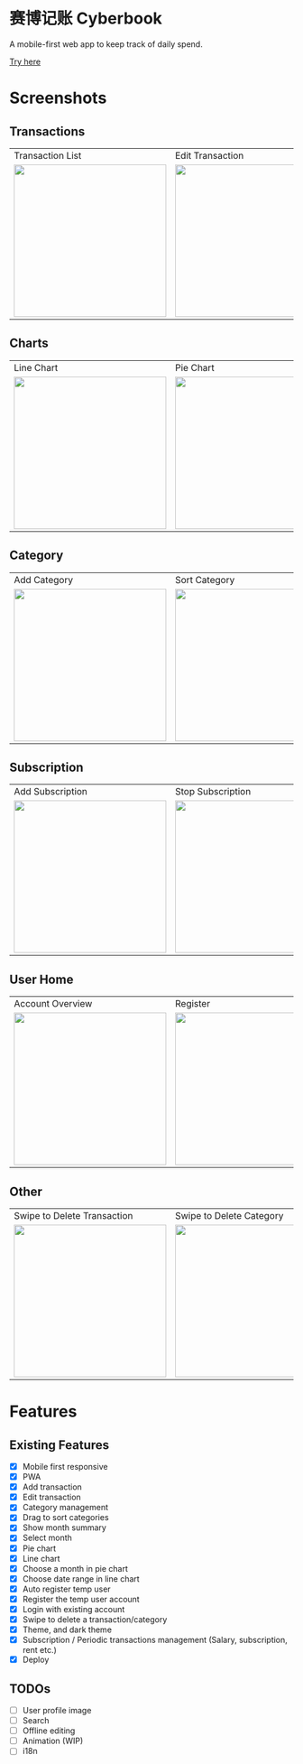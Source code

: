 # 赛博记账 Cyberbook 

A mobile-first web app to keep track of daily spend.

[Try here](https://test.cyberbook.app)

# Screenshots

## Transactions

<table>
  <tr>
    <td>Transaction List</td>
    <td>Edit Transaction</td>
    <td>Add Transaction</td>
  </tr>
  <tr>
    <td><img src="./readme-assets/transaction-list.PNG" width=270 ></td>
    <td><img src="./readme-assets/edit-transaction.gif" width=270 ></td>
    <td><img src="./readme-assets/add-transaction.gif" width=270 ></td>
  </tr>
 </table>

## Charts

<table>
  <tr>
    <td>Line Chart</td>
     <td>Pie Chart</td>
  </tr>
  <tr>
    <td><img src="./readme-assets/line-chart.PNG" width=270 ></td>
    <td><img src="./readme-assets/pie-chart.PNG" width=270 ></td>
  </tr>
 </table>

## Category

<table>
  <tr>
    <td>Add Category</td>
    <td>Sort Category</td>
  </tr>
  <tr>
    <td><img src="./readme-assets/add-category.gif" width=270 ></td>
    <td><img src="./readme-assets/sort-category.gif" width=270 ></td>
  </tr>
 </table>

## Subscription

<table>
  <tr>
    <td>Add Subscription</td>
    <td>Stop Subscription</td>
  </tr>
  <tr>
    <td><img src="./readme-assets/add-subscription.gif" width=270 ></td>
    <td><img src="./readme-assets/stop-subscription.gif" width=270 ></td>
  </tr>
 </table>

## User Home

<table>
  <tr>
    <td>Account Overview</td>
    <td>Register</td>
    <td>Login</td>
  </tr>
  <tr>
    <td><img src="./readme-assets/account.PNG" width=270 ></td>
    <td><img src="./readme-assets/register.PNG" width=270 ></td>
    <td><img src="./readme-assets/login.PNG" width=270 ></td>
  </tr>
 </table>

## Other

<table>
  <tr>
    <td>Swipe to Delete Transaction</td>
    <td>Swipe to Delete Category</td>
    <td>Select Theme</td>
  </tr>
  <tr>
    <td><img src="./readme-assets/swipe-to-delete.gif" width=270 ></td>
    <td><img src="./readme-assets/swipe-to-delete-category.gif" width=270 ></td>
    <td><img src="./readme-assets/select-theme.gif" width=270 ></td>
  </tr>
 </table>

# Features

## Existing Features

- [x] Mobile first responsive
- [x] PWA
- [x] Add transaction
- [x] Edit transaction
- [x] Category management
- [x] Drag to sort categories
- [x] Show month summary
- [x] Select month
- [x] Pie chart
- [x] Line chart
- [x] Choose a month in pie chart
- [x] Choose date range in line chart
- [x] Auto register temp user
- [x] Register the temp user account
- [x] Login with existing account
- [x] Swipe to delete a transaction/category
- [x] Theme, and dark theme
- [x] Subscription / Periodic transactions management (Salary, subscription, rent etc.)
- [x] Deploy

## TODOs

- [ ] User profile image
- [ ] Search
- [ ] Offline editing
- [ ] Animation (WIP)
- [ ] i18n

